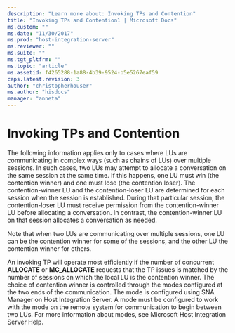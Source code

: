 ```yaml
---
description: "Learn more about: Invoking TPs and Contention"
title: "Invoking TPs and Contention1 | Microsoft Docs"
ms.custom: ""
ms.date: "11/30/2017"
ms.prod: "host-integration-server"
ms.reviewer: ""
ms.suite: ""
ms.tgt_pltfrm: ""
ms.topic: "article"
ms.assetid: f4265288-1a88-4b39-9524-b5e5267eaf59
caps.latest.revision: 3
author: "christopherhouser"
ms.author: "hisdocs"
manager: "anneta"
---
```

# Invoking TPs and Contention
The following information applies only to cases where LUs are communicating in complex ways (such as chains of LUs) over multiple sessions. In such cases, two LUs may attempt to allocate a conversation on the same session at the same time. If this happens, one LU must win (the contention winner) and one must lose (the contention loser). The contention-winner LU and the contention-loser LU are determined for each session when the session is established. During that particular session, the contention-loser LU must receive permission from the contention-winner LU before allocating a conversation. In contrast, the contention-winner LU on that session allocates a conversation as needed.  
  
 Note that when two LUs are communicating over multiple sessions, one LU can be the contention winner for some of the sessions, and the other LU the contention winner for others.  
  
 An invoking TP will operate most efficiently if the number of concurrent **ALLOCATE** or **MC_ALLOCATE** requests that the TP issues is matched by the number of sessions on which the local LU is the contention winner. The choice of contention winner is controlled through the modes configured at the two ends of the communication. The mode is configured using SNA Manager on Host Integration Server. A mode must be configured to work with the mode on the remote system for communication to begin between two LUs. For more information about modes, see Microsoft Host Integration Server Help.
